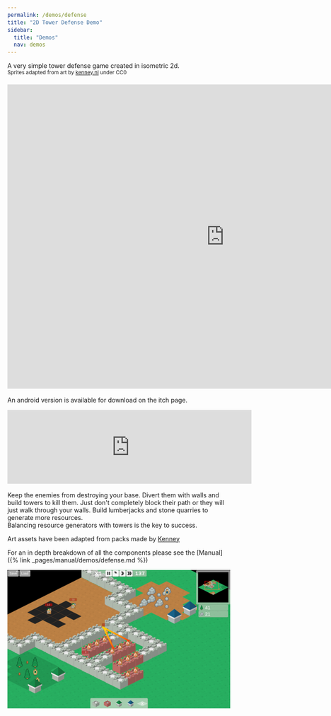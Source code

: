 ```yaml
---
permalink: /demos/defense
title: "2D Tower Defense Demo"
sidebar:
  title: "Demos"
  nav: demos
---
```


A very simple tower defense game created in isometric 2d.  
<sup>Sprites adapted from art by [kenney.nl](https://kenney.nl/) under CC0</sup>

<iframe frameborder="0" src="https://itch.io/embed-upload/13109789?color=000000" allowfullscreen="0" width="980" height="688"></iframe>  
  
An android version is available for download on the itch page.
<iframe frameborder="0" src="https://itch.io/embed/892028" width="552" height="167"><a href="https://softleitner.itch.io/ccbk-2d-tower-defense-demo">CCBK 2D Tower Defense Demo by SoftLeitner</a></iframe>

Keep the enemies from destroying your base. Divert them with walls and build towers to kill them. Just don't completely block their path or they will just walk through your walls. Build lumberjacks and stone quarries to generate more resources.  
Balancing resource generators with towers is the key to success.  

Art assets have been adapted from packs made by [Kenney](https://kenney.nl)

For an in depth breakdown of all the components please see the [Manual]({% link _pages/manual/demos/defense.md %})

![Defense Won](/assets/images/defense.PNG)